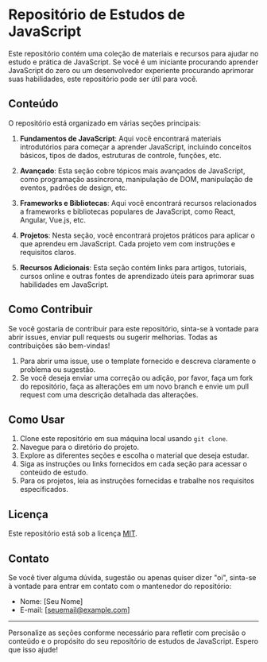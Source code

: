 # Repositório de Estudos de JavaScript

Este repositório contém uma coleção de materiais e recursos para ajudar no estudo e prática de JavaScript. Se você é um iniciante procurando aprender JavaScript do zero ou um desenvolvedor experiente procurando aprimorar suas habilidades, este repositório pode ser útil para você.

## Conteúdo

O repositório está organizado em várias seções principais:

1. **Fundamentos de JavaScript**: Aqui você encontrará materiais introdutórios para começar a aprender JavaScript, incluindo conceitos básicos, tipos de dados, estruturas de controle, funções, etc.

2. **Avançado**: Esta seção cobre tópicos mais avançados de JavaScript, como programação assíncrona, manipulação de DOM, manipulação de eventos, padrões de design, etc.

3. **Frameworks e Bibliotecas**: Aqui você encontrará recursos relacionados a frameworks e bibliotecas populares de JavaScript, como React, Angular, Vue.js, etc.

4. **Projetos**: Nesta seção, você encontrará projetos práticos para aplicar o que aprendeu em JavaScript. Cada projeto vem com instruções e requisitos claros.

5. **Recursos Adicionais**: Esta seção contém links para artigos, tutoriais, cursos online e outras fontes de aprendizado úteis para aprimorar suas habilidades em JavaScript.

## Como Contribuir

Se você gostaria de contribuir para este repositório, sinta-se à vontade para abrir issues, enviar pull requests ou sugerir melhorias. Todas as contribuições são bem-vindas!

1. Para abrir uma issue, use o template fornecido e descreva claramente o problema ou sugestão.
2. Se você deseja enviar uma correção ou adição, por favor, faça um fork do repositório, faça as alterações em um novo branch e envie um pull request com uma descrição detalhada das alterações.

## Como Usar

1. Clone este repositório em sua máquina local usando `git clone`.
2. Navegue para o diretório do projeto.
3. Explore as diferentes seções e escolha o material que deseja estudar.
4. Siga as instruções ou links fornecidos em cada seção para acessar o conteúdo de estudo.
5. Para os projetos, leia as instruções fornecidas e trabalhe nos requisitos especificados.

## Licença

Este repositório está sob a licença [MIT](LICENSE).

## Contato

Se você tiver alguma dúvida, sugestão ou apenas quiser dizer "oi", sinta-se à vontade para entrar em contato com o mantenedor do repositório:

- Nome: [Seu Nome]
- E-mail: [seuemail@example.com]

---

Personalize as seções conforme necessário para refletir com precisão o conteúdo e o propósito do seu repositório de estudos de JavaScript. Espero que isso ajude!
